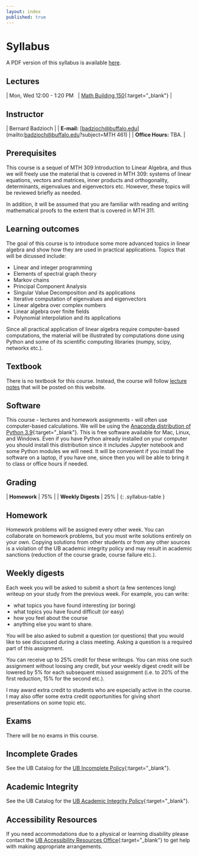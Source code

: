```yaml
---
layout: index
published: true
---
```


<style>
table.syllabus-table td{
  padding-right: 10px;
  padding-left: 5px;

}

table.syllabus-table tr:hover {
  background-color: rgb(255, 255, 255);
}

ul {
  padding-left: 20px;
}
</style>


# Syllabus

A PDF version of this syllabus is available <a href="/assets/syllabus.pdf" markdown="0">here</a>.

## Lectures

| Mon, Wed 12:00 - 1:20 PM &nbsp; | [Math Building 150](http://www.buffalo.edu/home/visiting-ub/CampusMaps/maps.html#MATH){:target="_blank"} |


## Instructor

| Bernard Badzioch |
| **E-mail:** [badzioch@buffalo.edu](mailto:badzioch@buffalo.edu?subject=MTH 461) |
| **Office Hours:** TBA. |


## Prerequisites

This course is a sequel of MTH 309 Introduction to Linear Algebra, and thus we will freely use
the material that is covered in MTH 309: systems of linear equations, vectors and matrices, inner
products and orthogonality, determinants, eigenvalues and eigenvectors etc. However,
these topics will be reviewed briefly as needed.

In addition, it will be assumed that you are familiar with reading and writing mathematical proofs to
the extent that is covered in MTH 311.

## Learning outcomes

The goal of this course is to introduce some more advanced topics in linear algebra
and show how they are used in practical applications. Topics that will be dicussed
include:

* Linear and integer programming
* Elements of spectral graph theory
* Markov chains
* Principal Component Analysis
* Singular Value Decomposition and its applications
* Iterative computation of eigenvalues and eigenvectors
* Linear algebra over complex numbers
* Linear algebra over finite fields
* Polynomial interpolation and its applications

Since all practical application of linear algebra require computer-based computations,
the material will be illustrated by computations done using Python and some of its
scientific computing libraries (numpy, scipy, networkx etc.).

## Textbook

There is no textbook for this course. Instead, the  course will follow [lecture notes](lecture_notes.md)
that will be posted on this website.

## Software

This course - lectures and homework assignments - will often use computer-based calculations.
We will be using the [Anaconda distribution of Python 3.9](https://www.anaconda.com/products/distribution){:target="_blank"}.
This is free software available for Mac, Linux, and Windows. Even if you have Python already
installed on your computer you should install this distribution since it includes Jupyter notebook
and some Python modules we will need. It will be convenient if you install the software on a laptop,
if you have one, since then you will be able to bring it to class or office hours if needed.


## Grading

| **Homework**                          | 75% |
| **Weekly Digests**                    | 25% |
{: .syllabus-table }

## Homework

Homework problems will be assigned every other week. You can collaborate on homework problems,
but you must write solutions entirely on your own. Copying solutions from other students or from
any other sources is a violation of the UB academic integrity policy and may result in academic
sanctions (reduction of the course grade, course failure etc.).


## Weekly digests

Each week you will be asked to submit a short (a few sentences long) writeup
on your study from the previous week. For example, you can write:

* what topics you have found interesting (or boring)
* what topics you have found difficult (or easy)
* how  you feel about the course
* anything else you want to share.

You will be also asked to submit a question (or questions) that you would like to
see discussed during a class meeting. Asking a question is a required part of this
assignment.

You can receive up to 25% credit for these writeups. You can miss one
such assignment without loosing any credit, but your weekly digest credit will be
lowered by 5% for each subsequent missed assignment (i.e. to 20% of the first reduction,
15% for the second etc.).

I may award extra credit to students who are especially active in the course.
I may also offer some extra credit opportunities for giving short presentations
on some topic etc.


## Exams

There will be no exams in this course.


## Incomplete Grades

See the UB Catalog for the [UB Incomplete Policy](https://catalog.buffalo.edu/policies/explanation.html){:target="_blank"}.


## Academic Integrity

See the UB Catalog for the [UB Academic Integrity Policy](https://catalog.buffalo.edu/policies/integrity.html){:target="_blank"}.


## Accessibility Resources

If you need accommodations due to a physical or learning disability please contact the
[UB Accessibility Resources Office](https://www.buffalo.edu/studentlife/who-we-are/departments/accessibility.html){:target="_blank"}
to get help with making appropriate arrangements.
